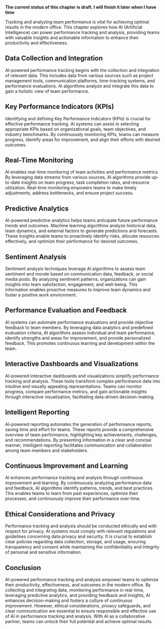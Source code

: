 **The current status of this chapter is draft. I will finish it later when I have time**

Tracking and analyzing team performance is vital for achieving optimal results in the modern office. This chapter explores how AI (Artificial Intelligence) can power performance tracking and analysis, providing teams with valuable insights and actionable information to enhance their productivity and effectiveness.

Data Collection and Integration
-------------------------------

AI-powered performance tracking begins with the collection and integration of relevant data. This includes data from various sources such as project management tools, communication platforms, time-tracking systems, and performance evaluations. AI algorithms analyze and integrate this data to gain a holistic view of team performance.

Key Performance Indicators (KPIs)
---------------------------------

Identifying and defining Key Performance Indicators (KPIs) is crucial for effective performance tracking. AI systems can assist in selecting appropriate KPIs based on organizational goals, team objectives, and industry benchmarks. By continuously monitoring KPIs, teams can measure progress, identify areas for improvement, and align their efforts with desired outcomes.

Real-Time Monitoring
--------------------

AI enables real-time monitoring of team activities and performance metrics. By leveraging data streams from various sources, AI algorithms provide up-to-date insights on team progress, task completion rates, and resource utilization. Real-time monitoring empowers teams to make timely adjustments, address bottlenecks, and ensure project success.

Predictive Analytics
--------------------

AI-powered predictive analytics helps teams anticipate future performance trends and outcomes. Machine learning algorithms analyze historical data, team dynamics, and external factors to generate predictions and forecasts. These insights enable teams to proactively identify risks, allocate resources effectively, and optimize their performance for desired outcomes.

Sentiment Analysis
------------------

Sentiment analysis techniques leverage AI algorithms to assess team sentiment and morale based on communication data, feedback, or social media posts. By analyzing sentiment patterns, organizations can gain insights into team satisfaction, engagement, and well-being. This information enables proactive measures to improve team dynamics and foster a positive work environment.

Performance Evaluation and Feedback
-----------------------------------

AI systems can automate performance evaluations and provide objective feedback to team members. By leveraging data analytics and predefined evaluation criteria, AI algorithms assess individual and team performance, identify strengths and areas for improvement, and provide personalized feedback. This promotes continuous learning and development within the team.

Interactive Dashboards and Visualizations
-----------------------------------------

AI-powered interactive dashboards and visualizations simplify performance tracking and analysis. These tools transform complex performance data into intuitive and visually appealing representations. Teams can monitor progress, compare performance metrics, and gain actionable insights through interactive visualization, facilitating data-driven decision-making.

Intelligent Reporting
---------------------

AI-powered reporting automates the generation of performance reports, saving time and effort for teams. These reports provide a comprehensive overview of team performance, highlighting key achievements, challenges, and recommendations. By presenting information in a clear and concise manner, intelligent reporting facilitates communication and collaboration among team members and stakeholders.

Continuous Improvement and Learning
-----------------------------------

AI enhances performance tracking and analysis through continuous improvement and learning. By continuously analyzing performance data and feedback, AI algorithms identify patterns, trends, and best practices. This enables teams to learn from past experiences, optimize their processes, and continuously improve their performance over time.

Ethical Considerations and Privacy
----------------------------------

Performance tracking and analysis should be conducted ethically and with respect for privacy. AI systems must comply with relevant regulations and guidelines concerning data privacy and security. It is crucial to establish clear policies regarding data collection, storage, and usage, ensuring transparency and consent while maintaining the confidentiality and integrity of personal and sensitive information.

Conclusion
----------

AI-powered performance tracking and analysis empower teams to optimize their productivity, effectiveness, and outcomes in the modern office. By collecting and integrating data, monitoring performance in real-time, leveraging predictive analytics, and providing feedback and insights, AI enhances decision-making and fosters a culture of continuous improvement. However, ethical considerations, privacy safeguards, and clear communication are essential to ensure responsible and effective use of AI in performance tracking and analysis. With AI as a collaborative partner, teams can unlock their full potential and achieve optimal results.
